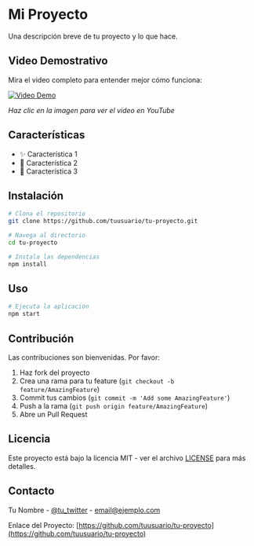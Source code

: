 # Mi Proyecto

Una descripción breve de tu proyecto y lo que hace.

## Video Demostrativo

Mira el video completo para entender mejor cómo funciona:

[![Video Demo](https://img.youtube.com/vi/RL-4hI5Yqbo/maxresdefault.jpg)](https://www.youtube.com/watch?v=RL-4hI5Yqbo)

*Haz clic en la imagen para ver el video en YouTube*

## Características

- ✨ Característica 1
- 🚀 Característica 2
- 📱 Característica 3

## Instalación

```bash
# Clona el repositorio
git clone https://github.com/tuusuario/tu-proyecto.git

# Navega al directorio
cd tu-proyecto

# Instala las dependencias
npm install
```

## Uso

```bash
# Ejecuta la aplicación
npm start
```

## Contribución

Las contribuciones son bienvenidas. Por favor:

1. Haz fork del proyecto
2. Crea una rama para tu feature (`git checkout -b feature/AmazingFeature`)
3. Commit tus cambios (`git commit -m 'Add some AmazingFeature'`)
4. Push a la rama (`git push origin feature/AmazingFeature`)
5. Abre un Pull Request

## Licencia

Este proyecto está bajo la licencia MIT - ver el archivo [LICENSE](LICENSE) para más detalles.

## Contacto

Tu Nombre - [@tu_twitter](https://twitter.com/tu_twitter) - email@ejemplo.com

Enlace del Proyecto: [https://github.com/tuusuario/tu-proyecto](https://github.com/tuusuario/tu-proyecto)